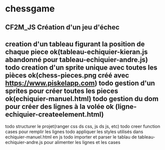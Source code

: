 # chessgame
CF2M_JS
Création d'un jeu d'échec
-------------------------------------------------------------------------------------------
creation d'un tableau figurant la position de chaque piece ok(tableau-echiquier-kieran.js abandonné pour tableau-echiquier-andre.js)
todo creation d'un sprite unique avec toutes les pièces ok(chess-pieces.png créé avec https://www.piskelapp.com)
todo gestion d'un sprites pour créer toutes les pieces ok(echiquier-manuel.html)
todo gestion du dom pour créer des lignes à la volée ok (ligne-echiquier-createelement.html)
--------------------------------------------------------------------------------------------
todo structurer le projet(ranger css ds css, js ds js, etc)
todo creer function cases pour remplir les lignes
todo appliquer les styles utilisés dans echiquier-manuel.html en js
todo importer et parser le tablau de tableau-echiquier-andre.js pour alimenter les lignes et les cases
